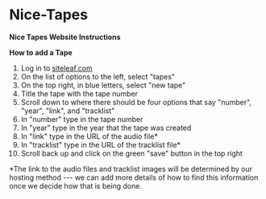 # Nice-Tapes

**Nice Tapes Website Instructions**

**How to add a Tape**

1.  Log in to [siteleaf.com](http://siteleaf.com)
2.  On the list of options to the left, select "tapes"
3.  On the top right, in blue letters, select "new tape"
4.  Title the tape with the tape number
5.  Scroll down to where there should be four options that say "number", "year", "link", and "tracklist"
6.  In "number" type in the tape number
7.  In "year" type in the year that the tape was created
8.  In "link" type in the URL of the audio file*
9.  In "tracklist" type in the URL of the tracklist file*
10. Scroll back up and click on the green "save" button in the top right

*The link to the audio files and tracklist images will be determined by our hosting method --- we can add more details of how to find this information once we decide how that is being done.
